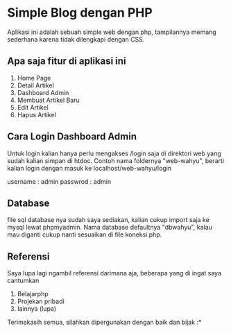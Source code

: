 # Simple Blog dengan PHP

Aplikasi ini adalah sebuah simple web dengan php, tampilannya memang sederhana karena tidak dilengkapi dengan CSS.

## Apa saja fitur di aplikasi ini
1. Home Page
2. Detail Artikel
3. Dashboard Admin
4. Membuat Artikel Baru
5. Edit Artikel
6. Hapus Artikel

## Cara Login Dashboard Admin
Untuk login kalian hanya perlu mengakses /login saja di direktori web yang sudah kalian simpan di htdoc.
Contoh nama foldernya "web-wahyu", berarti kalian login dengan masuk ke localhost/web-wahyu/login

username : admin
passwrod : admin

## Database
file sql database nya sudah saya sediakan, kalian cukup import saja ke mysql lewat phpmyadmin.
Nama database defaultnya "dbwahyu", kalau mau diganti cukup nanti sesuaikan di file koneksi.php.

## Referensi
Saya lupa lagi ngambil referensi darimana aja, beberapa yang di ingat saya cantumkan
1. Belajarphp
2. Projekan pribadi
3. lainnya (lupa)

Terimakasih semua, silahkan dipergunakan dengan baik dan bijak :*
